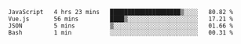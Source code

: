 <!--START_SECTION:waka-->
```text
JavaScript   4 hrs 23 mins   ████████████████████▒░░░░   80.82 % 
Vue.js       56 mins         ████▒░░░░░░░░░░░░░░░░░░░░   17.21 % 
JSON         5 mins          ▒░░░░░░░░░░░░░░░░░░░░░░░░   01.66 % 
Bash         1 min           ░░░░░░░░░░░░░░░░░░░░░░░░░   00.31 % 
```
<!--END_SECTION:waka-->
